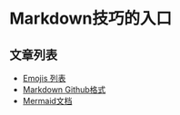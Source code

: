 # Markdown技巧的入口

## 文章列表

* [Emojis 列表](emojis.md)
* [Markdown Github格式](./UsuallyUsedMarkdownSyntax.md)
* [Mermaid文档](https://mermaid.js.org/intro/)